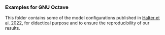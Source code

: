 ### Examples for GNU Octave

This folder contains some of the model configurations published in [Halter et al. 2022](https://doi.org/10.1016/j.jsg.2022.104617), for didactical purpose and to ensure the reproducibility of our results.
